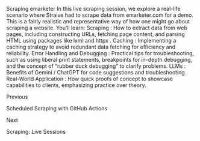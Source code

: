 Scraping emarketer
In this live scraping session, we explore a real-life scenario where Straive had to scrape data from emarketer.com for a demo. This is a fairly realistic and representative way of how one might go about scraping a website.
You’ll learn:
Scraping
: How to extract data from web pages, including constructing URLs, fetching page content, and parsing HTML using packages like 
lxml
 and 
httpx
.
Caching
: Implementing a caching strategy to avoid redundant data fetching for efficiency and reliability.
Error Handling and Debugging
: Practical tips for troubleshooting, such as using liberal print statements, breakpoints for in-depth debugging, and the concept of “rubber duck debugging” to clarify problems.
LLMs
: Benefits of Gemini / ChatGPT for code suggestions and troubleshooting.
Real-World Application
: How quick proofs of concept to showcase capabilities to clients, emphasizing practice over theory.














Previous




Scheduled Scraping with GitHub Actions












Next










Scraping: Live Sessions





